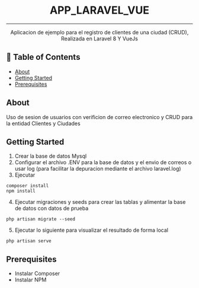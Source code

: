 <h1 align="center">APP_LARAVEL_VUE</h1>

---

<p align="center"> 
  Aplicacion de ejemplo para el registro de clientes de una ciudad (CRUD), Realizada en Laravel 8 Y VueJs  
</p>

## 📝 Table of Contents

- [About](#about)
- [Getting Started](#getting_started)
- [Prerequisites](#prerequisites)

## About <a name = "about"></a>

Uso de sesion de usuarios con verificion de correo electronico y CRUD para la entidad Clientes y Ciudades

## Getting Started <a name = "getting_started"></a>

1. Crear la base de datos Mysql
2. Configurar el archivo .ENV para la base de datos y el envio de correos o usar log (para facilitar la depuracion mediante el archivo laravel.log)
3. Ejecutar
```
composer install
npm install
```
4. Ejecutar migraciones y seeds para crear las tablas y alimentar la base de datos con datos de prueba
```
php artisan migrate --seed
```
5. Ejecutar lo siguiente para visualizar el resultado de forma local
```
php artisan serve
```

## Prerequisites <a name = "prerequisites"></a>

- Instalar Composer
- Instalar NPM
